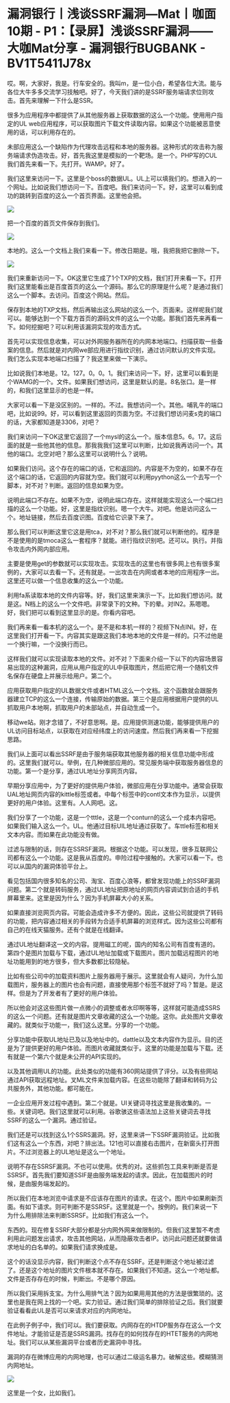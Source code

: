 # 漏洞银行丨浅谈SSRF漏洞—Mat丨咖面10期 - P1：【录屏】浅谈SSRF漏洞——大咖Mat分享 - 漏洞银行BUGBANK - BV1T5411J78x

哎。啊，大家好，我是。行车安全的。我叫m，是一位小白，希望各位大流。能与各位大牛多多交流学习技触吧。好了，今天我们讲的是SSRF服务端请求位则攻击。首先来理解一下什么是SSR。

很多为应用程序中都提供了从其他服务器上获取数据的这么一个功能。使用用户指定的UL web应用程序，可以获取图片下载文件读取内容。如果这个功能被恶意使用的话，可以利用存在的。

未部应用这么一个缺陷作为代理攻击远程和本地的服务器。这种形式的攻击称为服务端请求伪造攻击。好，首先我这里是模拟的一个靶场。是一个。PHP写的CUL我们首先来看一下。先打开。WAMP。好了。

我们这里来访问一下。这里是个boss的数据UL。UL上可以填我们的。想进入的一个网址。比如说我们想访问一下。百度吧。我们来访问一下。好，这里可以看到成功的跳转到百度的这么一个首页界面。这里他会把。



![](img/36e7d0d5befaedfaa2fdd23ac9e74959_1.png)

把一个百度的首页文件保存到我们。

![](img/36e7d0d5befaedfaa2fdd23ac9e74959_3.png)

本地的。这么一个文档上我们来看一下。修改日期是。哦，我把我把它删除一下。

![](img/36e7d0d5befaedfaa2fdd23ac9e74959_5.png)

我们来重新访问一下。OK这里它生成了1个TXP的文档，我们打开来看一下。打开我们这里能看出是百度首页的这么一个源码。那么它的原理是什么呢？是通过我们这么一个脚本。去访问。百度这个网站。然后。

保存到本地的TXP文档，然后再输出这么网站的这么一个。页面来。这样呢我们就可以。能够达到一个下载方首页的源码文件的这么一个功能。那我们首先来再看一下。如何挖掘吧？可以利用该漏洞实现的攻击方式。

首先可以实现信息收集，可以对外网服务器所在的内网本地端口。扫描获取一些备案的信息。然后就是对内网we部应用进行指纹识别，通过访问默认的文件实现。我们怎么实现本地端口扫描了？我这里来做一下演示。

比如说我们本地是。12。127。0。0。1。我们来访问一下。好，这里可以看到是个WAMG的一个。文件。如果我们想访问，这里是默认的是。8名张口。是一样的，和我们这里显示的也是一样。

大家可以看一下是没区别的。一样的。不过。我想访问一个。其他。哺乳牛的端口吧，比如说99。好，可以看到这里返回的页面为空。不过我们想访问麦s克的端口的话，大家都知道是3306，对吧？

我们来访问一下OK这里它返回了一个mysl的这么一个。版本信息5。6。17。这后面的就是一些他其他的信息。那我我我们这里可以判断，比如说我再访问一个。其他的端口。北空对吧？那么这里可以说明什么？说明。

如果我们访问。这个存在的端口的话，它和返回的。内容是不为空的，如果不存在这个端口的话，它返回的内容就为空。我们就可以利用pyython这么一个去写一个脚本，对不对？判断。返回的信息如果为空。

说明此端口不存在。如果不为空，说明此端口存在。这样就能实现这么一个端口扫描的这么一个功能。好，这里是指纹识别。嗯一个大牛。对吧。他是访问这么一个。地址链接，然后去百度识图。百度给它识录下来了。

那么我们可以判断这里它这是用tca，对不对？那么我们就可以判断他的。程序是不是使用的是tmoca这么一套程序？就能。进行指纹识别吧。还可以。执行。并指令攻击内外网内部应用。

主要是使用get的参数就可以实现攻击。实现攻击的这里也有很多网上也有很多案例的，大家可以去看一下。还有就是。一出攻击在内网或者本地的应用程序一出。这里还可以做一个信息收集的这么一个功能。

利用fa系读取本地的文件内容等。好，我们这里来演示一下。比如我们想访问。就是这。N档上的这么一个文件吧。非常录下的文种。下的晕。对IN2。系嗯嗯。好，我们把可以看到这里显示的是。你看内容吧。

我们再来看一看本机的这么一个。是不是和本机一样的？视频下N点INI。好，在这里我们打开看一下。内容其实是跟这我们本地本地的文件是一样的。只不过他是一个换行嘛，一个没换行而已。

这样我们就可以实现读取本地的文件。对不对？下面来介绍一下以下的内容场景容易出现的这种漏洞，应用从用户指定的UL中获取图片，然后把它用一个随机文件名保存在硬盘上并展示给用户。第二个。

应用获取用户指定的UL数据文件或者HTML这么一个文档。这个函数就会跟服务器建立TCP的这么一个连接，传输原始的数据。第三个是应用根据用户提供的UL抓取用户本地啊，抓取用户的未部站点，并自动生成一个。

移动we站。刚才念错了，不好意思啊。是。应用提供测速功能，能够提供用户的UL访问目标站点，以获取在对应经纬度上的访问速度。然后我们再来看一下挖掘思路。

我们从上面可以看出SSRF是由于服务端获取其他服务器的相关信息功能中形成的。这里我们就可以。举例，在几种微部应用的。常见服务端中获取服务器信息的功能。第一个是分享，通过UL地址分享网页内容。

早期分享应用中，为了更好的提供用户体验，微部应用在分享功能中。通常会获取UAL地址网页内容的kittle标签或者。中每个标签中的contl文本作为显示，以提供更好的用户体验。这里有。人人网吧。这。

我们分享了一个功能，这是一个tttle，这是一个conturn的这么一个成本内容吧。如果我们输入这么一个。UL。他通过目标UIL地址通过获取了。车ttle标签和相关文本内容。而如果在此功能没有做。

过滤与限制的话，则存在SSRSF漏洞。根据这个功能。可以发现，很多互联网公司都有这么一个功能。这是我从百度的。申险过程中接触的。大家可以看一下。也可以从国内的漏洞体验平台上。

看见包括国内很多知名的公司、淘宝、百度心浪等，都曾发现功能上的SSRF漏洞问题。第二个就是转码服务，通过UL地址把原地址的网页内容调试到合适的手机屏幕里来。这里是因为什么？因为手机屏幕大小的关系。

如果直接浏览网页内容。可能会造成许多不方便的。因此，这些公司就提供了转码的功能，把内容通过相关的手段转为合适手机屏幕的浏览样式。因为这些公司都有自己的在线天猫服务。还有个就是在线翻译。

通过UL地址翻译这一文的内容。提用磁工的呢，国内的知名公司有百度有道的。第四个是图片加载与下载，通过UL地址加载或下载图片。图片加载远程图片的地址功能用到的地方很多，但大多数都比较隐秘。

比如有些公司中的加载资料图片上服务器用于展示。这里就会有人疑问，为什么加载图片，服务器上的图片也会有问题，直接使用那个标签不就好了吗？暂是。是这样。但是为了开发者有了更好的用户体验。

所以他会对这这些图片做一点微小的调整或者水印啊等等，这样就可能造成SSRS的这么一个问题。还有就是图片文章收藏的这么一个功能。这你。此处图片文章收藏的。就类似于功能一，我们这么这里。分享的一个功能。

分享功能中获取UL地址已及以及地址中的。dattle以及文本内容作为显示。目的还是为了提供更好的用户体验。而图片收藏就类似于。这里的功能是加载与下载。还有就是一个第六个就是未公开的API实现的。

以及其他调用UL的功能。此处类似的功能有360网站提供了评分。以及有些网站通过API获取远程地址。叉ML文件来加载内容。在这些功能除了翻译和转码为公共服务外，其他功能。都可能在。

一企业应用开发过程中遇到。第二个就是。UI关键词寻找这里是我收集的。一些。关键词吧。我们这里就可以利用。谷歌骇这些语法加上这些关键词去寻找SSRF的这么一个漏洞。通过验证。

我们还是可以找到这么1个SSRS漏洞。好，这里来讲一下SSRF漏洞验证。比如我们这有这么一个东西，对吧？排出法。121也可以直接右击图片，在新窗头打开图片。不过浏览器上的UL地址是这么一个地址。

说明不存在SSRSF漏洞。不也可以使用。优秀的对。这些抓包工具来判断是否是SSRSF。首先我们要知道SSIF是由服务端发起的请求。因此，在加载图片的时候，是由服务端发起的。

所以我们在本地浏览中请求是不应该存在图片的请求。在这个。图片中如果刷新页面。有如下请求。则可判断不是SSRSF。这里就是一个。按例的。我们来说一下为什么用排除法来判断SSRSF。比如我们有这么一个。

东西的。现在修复SSRF大部分都是分内网外网来做限制的。但我们这里暂不考虑利用此问题发出请求，攻击其他网站，从而隐蔽攻击者IP。访问此问题还就要做请求地址的白名单的。如果我们请求换成是。

这个的话没显示内容，我们判断这个点不存在SSRF。还是判断这个地址被过滤了。还是这个地址的图片文件根本就不存在。如果我们不知道。这么一个地址都。文件是否存存在的时候，判断出。不是哪个原因。

所以我们采用拆支宝。为什么用排气法？因为如果用用其他的方法是很繁琐的。这里也是我在网上找的一个吧。实力验证。通过我们简单的排除验证之后。我们就要验证看看此UL是否可以来请求对应的内网地址。

在此例子例子中，我们可以。我们要获取。内网存在的HTDP服务存在这么一个文件地址。才能验证是否是SSRS漏洞。找存在的如何找存在的HTET服务的内网地址。我们可以从某些漏洞平台或者历史漏洞中寻找。

漏洞的存在微博应用的内网地理，也可以通过二级运名暴力。破解这些。模糊猜测内网地址。

![](img/36e7d0d5befaedfaa2fdd23ac9e74959_7.png)

这里是一个女，比如我们。